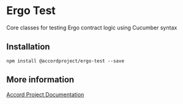 # Ergo Test

Core classes for testing Ergo contract logic using Cucumber syntax

## Installation

```
npm install @accordproject/ergo-test --save
```

## More information

[Accord Project Documentation](https://docs.accordproject.org)

